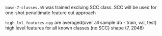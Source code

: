 `base-7-classes.h5` was trained excluing SCC class.
SCC will be used for one-shot penultimate feature cut approach 

`high_lvl_features.npy` are averaged(over all sample db - train, val, test) high level features for all known classes (no SCC)
shape (7, 2048)